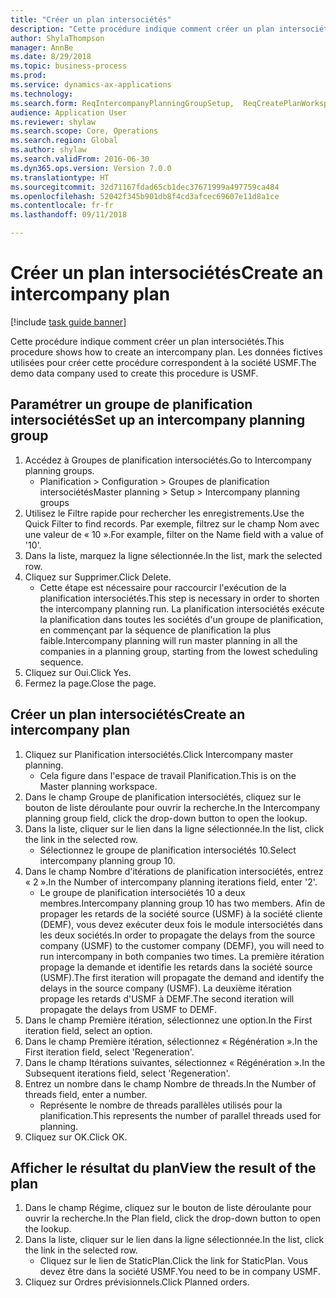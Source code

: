 ```yaml
--- 
title: "Créer un plan intersociétés"
description: "Cette procédure indique comment créer un plan intersociétés."
author: ShylaThompson
manager: AnnBe
ms.date: 8/29/2018
ms.topic: business-process
ms.prod: 
ms.service: dynamics-ax-applications
ms.technology: 
ms.search.form: ReqIntercompanyPlanningGroupSetup,  ReqCreatePlanWorkspace
audience: Application User
ms.reviewer: shylaw
ms.search.scope: Core, Operations
ms.search.region: Global
ms.author: shylaw
ms.search.validFrom: 2016-06-30
ms.dyn365.ops.version: Version 7.0.0
ms.translationtype: HT
ms.sourcegitcommit: 32d71167fdad65cb1dec37671999a497759ca484
ms.openlocfilehash: 52042f345b901db8f4cd3afcec69607e11d8a1ce
ms.contentlocale: fr-fr
ms.lasthandoff: 09/11/2018

---
```

# <a name="create-an-intercompany-plan"></a><span data-ttu-id="13a86-103">Créer un plan intersociétés</span><span class="sxs-lookup"><span data-stu-id="13a86-103">Create an intercompany plan</span></span>

[!include [task guide banner](../../includes/task-guide-banner.md)]

<span data-ttu-id="13a86-104">Cette procédure indique comment créer un plan intersociétés.</span><span class="sxs-lookup"><span data-stu-id="13a86-104">This procedure shows how to create an intercompany plan.</span></span> <span data-ttu-id="13a86-105">Les données fictives utilisées pour créer cette procédure correspondent à la société USMF.</span><span class="sxs-lookup"><span data-stu-id="13a86-105">The demo data company used to create this procedure is USMF.</span></span>


## <a name="set-up-an-intercompany-planning-group"></a><span data-ttu-id="13a86-106">Paramétrer un groupe de planification intersociétés</span><span class="sxs-lookup"><span data-stu-id="13a86-106">Set up an intercompany planning group</span></span> 
1. <span data-ttu-id="13a86-107">Accédez à Groupes de planification intersociétés.</span><span class="sxs-lookup"><span data-stu-id="13a86-107">Go to Intercompany planning groups.</span></span>
    * <span data-ttu-id="13a86-108">Planification > Configuration > Groupes de planification intersociétés</span><span class="sxs-lookup"><span data-stu-id="13a86-108">Master planning > Setup > Intercompany planning groups</span></span>  
2. <span data-ttu-id="13a86-109">Utilisez le Filtre rapide pour rechercher les enregistrements.</span><span class="sxs-lookup"><span data-stu-id="13a86-109">Use the Quick Filter to find records.</span></span> <span data-ttu-id="13a86-110">Par exemple, filtrez sur le champ Nom avec une valeur de « 10 ».</span><span class="sxs-lookup"><span data-stu-id="13a86-110">For example, filter on the Name field with a value of '10'.</span></span>
3. <span data-ttu-id="13a86-111">Dans la liste, marquez la ligne sélectionnée.</span><span class="sxs-lookup"><span data-stu-id="13a86-111">In the list, mark the selected row.</span></span>
4. <span data-ttu-id="13a86-112">Cliquez sur Supprimer.</span><span class="sxs-lookup"><span data-stu-id="13a86-112">Click Delete.</span></span>
    * <span data-ttu-id="13a86-113">Cette étape est nécessaire pour raccourcir l'exécution de la planification intersociétés.</span><span class="sxs-lookup"><span data-stu-id="13a86-113">This step is necessary in order to shorten the intercompany planning run.</span></span>   <span data-ttu-id="13a86-114">La planification intersociétés exécute la planification dans toutes les sociétés d'un groupe de planification, en commençant par la séquence de planification la plus faible.</span><span class="sxs-lookup"><span data-stu-id="13a86-114">Intercompany planning will run master planning in all the companies in a planning group, starting from the lowest scheduling sequence.</span></span>  
5. <span data-ttu-id="13a86-115">Cliquez sur Oui.</span><span class="sxs-lookup"><span data-stu-id="13a86-115">Click Yes.</span></span>
6. <span data-ttu-id="13a86-116">Fermez la page.</span><span class="sxs-lookup"><span data-stu-id="13a86-116">Close the page.</span></span>

## <a name="create-an-intercompany-plan"></a><span data-ttu-id="13a86-117">Créer un plan intersociétés</span><span class="sxs-lookup"><span data-stu-id="13a86-117">Create an intercompany plan</span></span>
1. <span data-ttu-id="13a86-118">Cliquez sur Planification intersociétés.</span><span class="sxs-lookup"><span data-stu-id="13a86-118">Click Intercompany master planning.</span></span>
    * <span data-ttu-id="13a86-119">Cela figure dans l'espace de travail Planification.</span><span class="sxs-lookup"><span data-stu-id="13a86-119">This is on the Master planning workspace.</span></span>  
2. <span data-ttu-id="13a86-120">Dans le champ Groupe de planification intersociétés, cliquez sur le bouton de liste déroulante pour ouvrir la recherche.</span><span class="sxs-lookup"><span data-stu-id="13a86-120">In the Intercompany planning group field, click the drop-down button to open the lookup.</span></span>
3. <span data-ttu-id="13a86-121">Dans la liste, cliquer sur le lien dans la ligne sélectionnée.</span><span class="sxs-lookup"><span data-stu-id="13a86-121">In the list, click the link in the selected row.</span></span>
    * <span data-ttu-id="13a86-122">Sélectionnez le groupe de planification intersociétés 10.</span><span class="sxs-lookup"><span data-stu-id="13a86-122">Select intercompany planning group 10.</span></span>  
4. <span data-ttu-id="13a86-123">Dans le champ Nombre d'itérations de planification intersociétés, entrez « 2 ».</span><span class="sxs-lookup"><span data-stu-id="13a86-123">In the Number of intercompany planning iterations field, enter '2'.</span></span>
    * <span data-ttu-id="13a86-124">Le groupe de planification intersociétés 10 a deux membres.</span><span class="sxs-lookup"><span data-stu-id="13a86-124">Intercompany planning group 10 has two members.</span></span> <span data-ttu-id="13a86-125">Afin de propager les retards de la société source (USMF) à la société cliente (DEMF), vous devez exécuter deux fois le module intersociétés dans les deux sociétés.</span><span class="sxs-lookup"><span data-stu-id="13a86-125">In order to propagate the delays from the source company (USMF) to the customer company (DEMF), you will need to run intercompany in both companies two times.</span></span> <span data-ttu-id="13a86-126">La première itération propage la demande et identifie les retards dans la société source (USMF).</span><span class="sxs-lookup"><span data-stu-id="13a86-126">The first iteration will propagate the demand and identify the delays in the source company (USMF).</span></span> <span data-ttu-id="13a86-127">La deuxième itération propage les retards d'USMF à DEMF.</span><span class="sxs-lookup"><span data-stu-id="13a86-127">The second iteration will propagate the delays from USMF to DEMF.</span></span>  
5. <span data-ttu-id="13a86-128">Dans le champ Première itération, sélectionnez une option.</span><span class="sxs-lookup"><span data-stu-id="13a86-128">In the First iteration field, select an option.</span></span>
6. <span data-ttu-id="13a86-129">Dans le champ Première itération, sélectionnez « Régénération ».</span><span class="sxs-lookup"><span data-stu-id="13a86-129">In the First iteration field, select 'Regeneration'.</span></span>
7. <span data-ttu-id="13a86-130">Dans le champ Itérations suivantes, sélectionnez « Régénération ».</span><span class="sxs-lookup"><span data-stu-id="13a86-130">In the Subsequent iterations field, select 'Regeneration'.</span></span>
8. <span data-ttu-id="13a86-131">Entrez un nombre dans le champ Nombre de threads.</span><span class="sxs-lookup"><span data-stu-id="13a86-131">In the Number of threads field, enter a number.</span></span>
    * <span data-ttu-id="13a86-132">Représente le nombre de threads parallèles utilisés pour la planification.</span><span class="sxs-lookup"><span data-stu-id="13a86-132">This represents the number of parallel threads used for planning.</span></span>  
9. <span data-ttu-id="13a86-133">Cliquez sur OK.</span><span class="sxs-lookup"><span data-stu-id="13a86-133">Click OK.</span></span>

## <a name="view-the-result-of-the-plan"></a><span data-ttu-id="13a86-134">Afficher le résultat du plan</span><span class="sxs-lookup"><span data-stu-id="13a86-134">View the result of the plan</span></span>
1. <span data-ttu-id="13a86-135">Dans le champ Régime, cliquez sur le bouton de liste déroulante pour ouvrir la recherche.</span><span class="sxs-lookup"><span data-stu-id="13a86-135">In the Plan field, click the drop-down button to open the lookup.</span></span>
2. <span data-ttu-id="13a86-136">Dans la liste, cliquer sur le lien dans la ligne sélectionnée.</span><span class="sxs-lookup"><span data-stu-id="13a86-136">In the list, click the link in the selected row.</span></span>
    * <span data-ttu-id="13a86-137">Cliquez sur le lien de StaticPlan.</span><span class="sxs-lookup"><span data-stu-id="13a86-137">Click the link for StaticPlan.</span></span> <span data-ttu-id="13a86-138">Vous devez être dans la société USMF.</span><span class="sxs-lookup"><span data-stu-id="13a86-138">You need to be in company USMF.</span></span>  
3. <span data-ttu-id="13a86-139">Cliquez sur Ordres prévisionnels.</span><span class="sxs-lookup"><span data-stu-id="13a86-139">Click Planned orders.</span></span>


